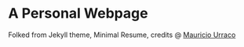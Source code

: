 # A Personal Webpage

Folked from Jekyll theme, Minimal Resume, credits @ [Mauricio Urraco]([https://github.com/nrandecker](https://github.com/murraco/jekyll-theme-minimal-resume/tree/master))
